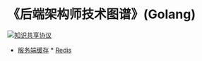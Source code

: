《后端架构师技术图谱》(Golang)
=======
[![知识共享协议](https://img.shields.io/github/license/simonhgao/back-end-architect)](https://github.com/simonhgao/back-end-architect/blob/main/LICENSE)

* [服务端缓存](https://github.com/simonhgao/back-end-architect/blob/master/README.md#服务端缓存)
		* [Redis](https://github.com/simonhgao/back-end-architect/blob/master/README.md#redis)
